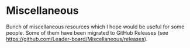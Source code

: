 # Miscellaneous
Bunch of miscellaneous resources which I hope would be useful for some people. Some of them have been migrated to GitHub Releases (see https://github.com/Leader-board/Miscellaneous/releases).
